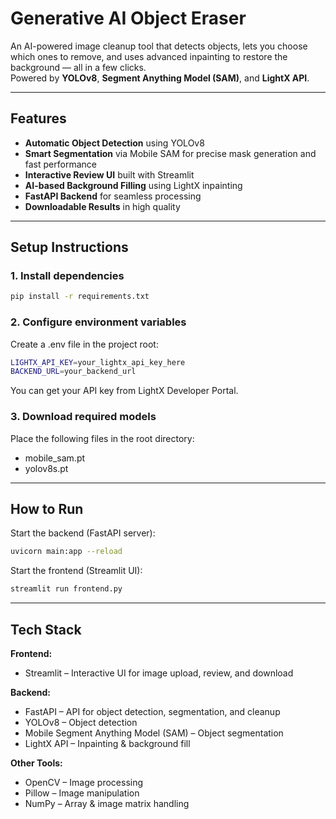 # Generative AI Object Eraser  

An AI-powered image cleanup tool that detects objects, lets you choose which ones to remove, and uses advanced inpainting to restore the background — all in a few clicks.  
Powered by **YOLOv8**, **Segment Anything Model (SAM)**, and **LightX API**.  

---

## Features  
- **Automatic Object Detection** using YOLOv8  
- **Smart Segmentation** via Mobile SAM for precise mask generation and fast performance  
- **Interactive Review UI** built with Streamlit  
- **AI-based Background Filling** using LightX inpainting  
- **FastAPI Backend** for seamless processing  
- **Downloadable Results** in high quality  

---

## Setup Instructions  

### 1. Install dependencies  
```bash
pip install -r requirements.txt
```
### 2. Configure environment variables
Create a .env file in the project root:
```bash
LIGHTX_API_KEY=your_lightx_api_key_here
BACKEND_URL=your_backend_url
```
You can get your API key from LightX Developer Portal.

### 3. Download required models
Place the following files in the root directory:
- mobile_sam.pt
- yolov8s.pt

---

## How to Run
Start the backend (FastAPI server):

```bash
uvicorn main:app --reload
```
Start the frontend (Streamlit UI):
```bash
streamlit run frontend.py
```

---

## Tech Stack
**Frontend:**
- Streamlit – Interactive UI for image upload, review, and download

**Backend:**
- FastAPI – API for object detection, segmentation, and cleanup
- YOLOv8 – Object detection
- Mobile Segment Anything Model (SAM) – Object segmentation
- LightX API – Inpainting & background fill

**Other Tools:**
- OpenCV – Image processing
- Pillow – Image manipulation
- NumPy – Array & image matrix handling
